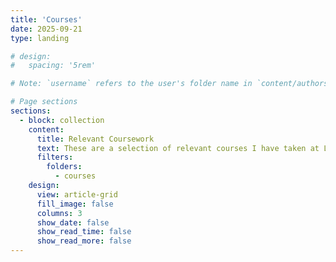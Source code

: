```yaml
---
title: 'Courses'
date: 2025-09-21
type: landing

# design:
#   spacing: '5rem'

# Note: `username` refers to the user's folder name in `content/authors/`

# Page sections
sections:
  - block: collection
    content:
      title: Relevant Coursework
      text: These are a selection of relevant courses I have taken at Lafayette College and Northeastern University.
      filters:
        folders:
          - courses
    design:
      view: article-grid
      fill_image: false
      columns: 3
      show_date: false
      show_read_time: false
      show_read_more: false
---
```



